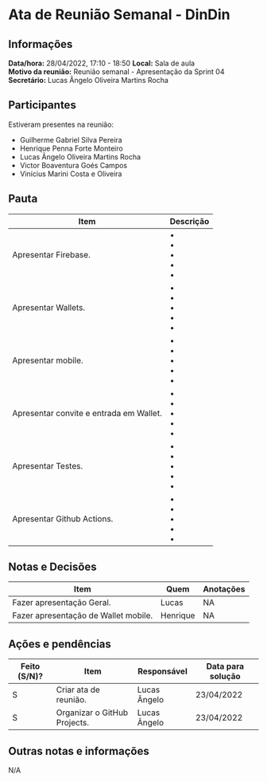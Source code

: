 # Ata de Reunião Semanal - DinDin

## Informações
**Data/hora:** 28/04/2022, 17:10 - 18:50
**Local:** Sala de aula  
**Motivo da reunião:** Reunião semanal - Apresentação da Sprint 04  
**Secretário:** Lucas Ângelo Oliveira Martins Rocha

## Participantes
Estiveram presentes na reunião:
- Guilherme Gabriel Silva Pereira
- Henrique Penna Forte Monteiro
- Lucas Ângelo Oliveira Martins Rocha
- Victor Boaventura Goés Campos
- Vinícius Marini Costa e Oliveira

## Pauta

Item | Descrição
---- | ----
Apresentar Firebase. | • <br>• <br>• <br>• <br>• 
Apresentar Wallets. | • <br>• <br>• <br>• <br>• 
Apresentar mobile. | • <br>• <br>• <br>• <br>• 
Apresentar convite e entrada em Wallet. | • <br>• <br>• <br>• <br>• 
Apresentar Testes. | • <br>• <br>• <br>• <br>• 
Apresentar Github Actions. | • <br>• <br>• <br>• <br>• 

## Notas e Decisões
Item | Quem | Anotações |
---- | ---- | ---- |
Fazer apresentação Geral. | Lucas  | NA |
Fazer apresentação de Wallet mobile. | Henrique  | NA |


## Ações e pendências
| Feito (S/N)? | Item | Responsável | Data para solução |
| ---- | ---- | ---- | ---- |
| S | Criar ata de reunião. | Lucas Ângelo | 23/04/2022 |
| S | Organizar o GitHub Projects. | Lucas Ângelo | 23/04/2022 |

## Outras notas e informações
N/A
